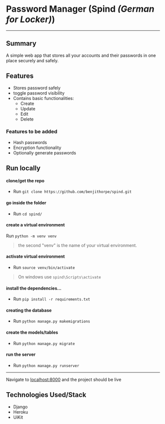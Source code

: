 # Password Manager (Spind *(German for Locker)*)
---
<!-- link to live project -->


## Summary

A simple web app that stores all your accounts and their passwords in one place securely and safely.


## Features

- Stores password safely
- toggle password visibility
- Contains basic functionalities:
  - Create
  - Update
  - Edit
  - Delete


### Features to be added

- Hash passwords
- Encryption functionality
- Optionally generate passwords


## Run locally


#### clone/get the repo
* Run `git clone https://github.com/benjithorpe/spind.git`

#### go inside the folder
* Run `cd spind/`

#### create a virtual environment
Run `python -m venv venv`

> the second "venv" is the name of your virtual environment.

#### activate virtual environment
* Run `source venv/bin/activate`

> On windows use `spind\Scripts\activate`

#### install the dependencies...
* Run `pip install -r requirements.txt`

#### creating the database
* Run `python manage.py makemigrations`

#### create the models/tables
* Run `python manage.py migrate`

#### run the server
* Run `python manage.py runserver`

---
Navigate to [localhost:8000](http://localhost:8000) and the project should be live


## Technologies Used/Stack
- Django
- Heroku
- UiKit
